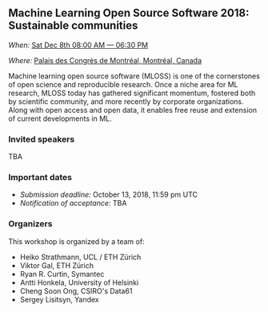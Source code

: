## Machine Learning Open Source Software 2018: Sustainable communities

*When:* [Sat Dec 8th 08:00 AM &mdash; 06:30 PM](https://calendar.google.com/event?action=TEMPLATE&amp;tmeid=MDNnM2ljaXQzbWsxbWtlZHJhaHNxZm0yODAgNDBhZnZlM29wdHEwOTFtc2UxdnNpbDMwNjBAZw&amp;tmsrc=40afve3optq091mse1vsil3060%40group.calendar.google.com)

*Where:* [Palais des Congrès de Montréal, Montréal, Canada](https://congresmtl.com/en/)

Machine learning open source software (MLOSS) is one of the cornerstones of open science and reproducible research. Once a niche area for ML research, MLOSS today has gathered significant momentum, fostered both by scientific community, and more recently by corporate organizations. Along with open access and open data, it enables free reuse and extension of current developments in ML.

### Invited speakers

TBA

### Important dates

- *Submission deadline:* October 13, 2018, 11:59 pm UTC
- *Notification of acceptance:* TBA

### Organizers

This workshop is organized by a team of:

- Heiko Strathmann, UCL / ETH Zürich
- Viktor Gal, ETH Zürich
- Ryan R. Curtin, Symantec
- Antti Honkela, University of Helsinki
- Cheng Soon Ong, CSIRO's Data61
- Sergey Lisitsyn, Yandex
